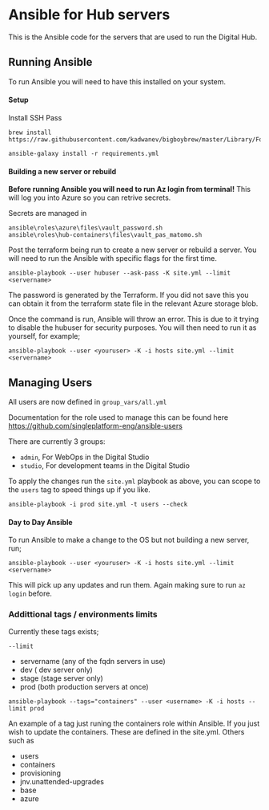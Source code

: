 Ansible for Hub servers
=======================

This is the Ansible code for the servers that are used to run the Digital Hub.

Running Ansible
---------------

To run Ansible you will need to have this installed on your system.

#### Setup

Install SSH Pass
```
brew install https://raw.githubusercontent.com/kadwanev/bigboybrew/master/Library/Formula/sshpass.rb
```

```
ansible-galaxy install -r requirements.yml
```

#### Building a new server or rebuild

**Before running Ansible you will need to run Az login from terminal!** This will log you into Azure so you can retrive secrets. 

Secrets are managed in 
```
ansible\roles\azure\files\vault_password.sh
ansible\roles\hub-containers\files\vault_pas_matomo.sh

```

Post the terraform being run to create a new server or rebuild a server. You will need to run the Ansible with specific flags for the first time.

```
ansible-playbook --user hubuser --ask-pass -K site.yml --limit <servername>
```
The password is generated by the Terraform. If you did not save this you can obtain it from the terraform state file in the relevant Azure storage blob.

Once the command is run, Ansible will throw an error. This is due to it trying to disable the hubuser for security purposes. You will then need to run it as yourself, for example;

```
ansible-playbook --user <youruser> -K -i hosts site.yml --limit <servername>

```

Managing Users
---------------

All users are now defined in `group_vars/all.yml`

Documentation for the role used to manage this can be found here https://github.com/singleplatform-eng/ansible-users

There are currently 3 groups:

 - `admin`, For WebOps in the Digital Studio
 - `studio`,  For development teams in the Digital Studio

To apply the changes run the `site.yml` playbook as above, you can scope to the `users` tag to speed things up if you like.

```
ansible-playbook -i prod site.yml -t users --check
```

#### Day to Day Ansible

To run Ansible to make a change to the OS but not building a new server, run;
```
ansible-playbook --user <youruser> -K -i hosts site.yml --limit <servername>
```
This will pick up any updates and run them. Again making sure to run ``` az login ``` before.

### Addittional tags / environments limits

Currently these tags exists;
```
--limit 
```
- servername (any of the fqdn servers in use)
- dev ( dev server only)
- stage (stage server only)
- prod (both production servers at once)
```
ansible-playbook --tags="containers" --user <username> -K -i hosts --limit prod
```
An example of a tag just runing the containers role within Ansible. If you just wish to update the containers. These are defined in the site.yml. Others such as 
- users
- containers
- provisioning
- jnv.unattended-upgrades
- base
- azure 


